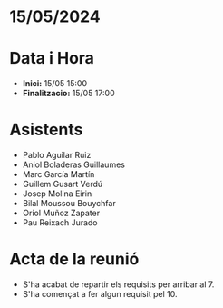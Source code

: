 
# 15/05/2024

# Data i Hora
- **Inici:** 15/05 15:00
- **Finalitzacio:** 15/05 17:00


# Asistents

- Pablo Aguilar Ruiz
- Aniol Boladeras Guillaumes
- Marc García Martín
- Guillem Gusart Verdú
- Josep Molina Eirin
- Bilal Moussou Bouychfar
- Oriol Muñoz Zapater
- Pau Reixach Jurado

# Acta de la reunió

- S'ha acabat de repartir els requisits per arribar al 7.
- S'ha començat a fer algun requisit pel 10.
